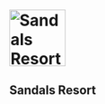 # <img src='https://www.sandals.com/montego-bay/photos/smb-beach-0064a1e02/' height='100' alt='Sandals Resort Image'>

## Sandals Resort